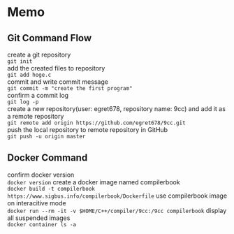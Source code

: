 # Memo

## Git Command Flow

create a git repository  
`git init`  
add the created files to repository  
`git add hoge.c`  
commit and write commit message  
`git commit -m "create the first program"`  
confirm a commit log  
`git log -p`  
create a new repository(user: egret678, repository name: 9cc) and add it as a remote repository  
`git remote add origin https://github.com/egret678/9cc.git`  
push the local repository to remote repository in GitHub  
`git push -u origin master`  

## Docker Command

confirm docker version  
`docker version`
create a docker image named compilerbook  
`docker build -t compilerbook https://www.sigbus.info/compilerbook/Dockerfile`
use compilerbook image on interacitive mode  
`docker run --rm -it -v $HOME/C++/compiler/9cc:/9cc compilerbook`
display all suspended images  
`docker container ls -a`
